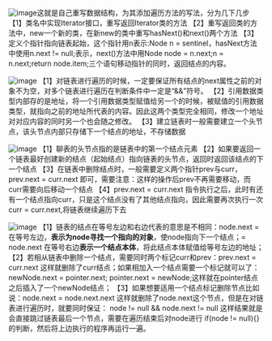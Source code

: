 ![image](https://user-images.githubusercontent.com/60838780/113682878-30378c00-96f6-11eb-91b9-b6fb7a5ffa67.png)这就是自己重写数据结构，为其添加遍历方法的写法，分为几下几步
【1】类名中实现Iterator接口，重写返回Iterator类的方法
【2】重写返回类的方法中，new一个新的类，在新new的类中重写hasNext()和next()两个方法
【3】定义个指针指向链表起始，这个指针用n表示:Node n = sentinel，hasNext方法中使用n.next != null;表示，next()方法中用Node node = n.next;n = n.next;return node.item;三个语句移动指针的同时，返回结点的内容。

![image](https://user-images.githubusercontent.com/60838780/112478795-53d20c80-8daf-11eb-9c19-16e91ce91a7e.png)
【1】对链表进行遍历的时候，一定要保证所有结点的next属性之前的对象不为空，对多个链表进行遍历在判断条件中一定是“&&”符号。
【2】引用数据类型内部存的是地址，将一个引用数据类型赋值给另一个的时候，被赋值的引用数据类型，就指向之前的地址所代表的内容。因此这两个类型完全相同，修改一个地址对对应内容的同时另一个也会随之修改。
【3】建立链表时一般需要建立一个头节点，该头节点内部只存储下一个结点的地址，不存储数据

![image](https://user-images.githubusercontent.com/60838780/112632805-90ffd280-8e73-11eb-9e5a-ad3e7f6d2fd8.png)
【1】聊表的头节点指的是链表中的第一个结点元素
【2】如果要返回一个链表最好创建新的结点（起始结点）指向链表的头节点，返回时返回该结点的下一个结点
【3】在链表中删除结点时，一般需要定义两个指针prev与curr，prev.next = curr.next 即可，需要注意：这样的操作后prev不再需要移动，而curr需要向后移动一个结点
【4】prev.next = curr.next 指令执行之后，此时有还有一个结点指向curr，只是这个结点没有了其他结点指向，因此需要再次执行一次curr = curr.next,将链表继续遍历下去

![image](https://user-images.githubusercontent.com/60838780/112707223-c690d400-8ee4-11eb-988e-1d360d12e13e.png)
【1】链表的结点在等号左边和右边代表的意思是不相同：node.next = 在等号左边，**表示为node寻找一个指向的对象**，使node指向下一个结点；= node.next 在等号右边**表示一个结点本体**，将此结点本体赋值给等号左边的地址；
【2】若相从链表中删除一个结点，需要同时两个标记curr和prev：prev.next = curr.next 这样就删除了curr结点；如果相加入一个结点需要一个标记就可以了：newNode.next = pointer.next; pointer.next = newNode;这样就在pointer结点之后插入了一个newNode结点；
【3】如果想要适用一个结点标记删除节点比如说：node.next = node.next.next 这样就删除了node.next这个节点，但是在对链表进行遍历时，就要同时保证： node != null && node.next != null 这样结果就是会直接跳过链表最后一个节点，需要在遍历结束后对node进行 if(node != null){}的判断，然后将上边执行的程序再运行一遍。
